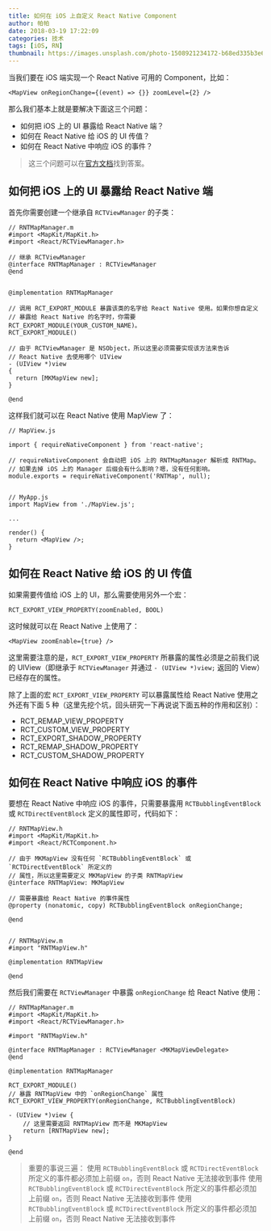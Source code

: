 ```yaml
---
title: 如何在 iOS 上自定义 React Native Component
author: 帕帕
date: 2018-03-19 17:22:09
categories: 技术
tags: [iOS, RN]
thumbnail: https://images.unsplash.com/photo-1508921234172-b68ed335b3e6?ixlib=rb-0.3.5&ixid=eyJhcHBfaWQiOjEyMDd9&s=92e40b3819e4c173debf1500f27c9b60&auto=format&fit=crop&w=160&q=60
---
```


当我们要在 iOS 端实现一个 React Native 可用的 Component，比如：

```ReactNative
<MapView onRegionChange={(event) => {}} zoomLevel={2} />
```

那么我们基本上就是要解决下面这三个问题：

* 如何把 iOS 上的 UI 暴露给 React Native 端？
* 如何在 React Native 给 iOS 的 UI 传值？
* 如何在 React Native 中响应 iOS 的事件？

> 这三个问题可以在[官方文档](https://facebook.github.io/react-native/docs/native-components-ios.html)找到答案。
    
## 如何把 iOS 上的 UI 暴露给 React Native 端

首先你需要创建一个继承自 `RCTViewManager` 的子类：

```iOS
// RNTMapManager.m
#import <MapKit/MapKit.h>
#import <React/RCTViewManager.h>

// 继承 RCTViewManager
@interface RNTMapManager : RCTViewManager
@end


@implementation RNTMapManager

// 调用 RCT_EXPORT_MODULE 暴露该类的名字给 React Native 使用。如果你想自定义
// 暴露给 React Native 的名字时，你需要 RCT_EXPORT_MODULE(YOUR_CUSTOM_NAME)。
RCT_EXPORT_MODULE()

// 由于 RCTViewManager 是 NSObject，所以这里必须需要实现该方法来告诉
// React Native 去使用哪个 UIView
- (UIView *)view
{
  return [MKMapView new];
}

@end
```

这样我们就可以在 React Native 使用 MapView 了：

```ReactNative
// MapView.js

import { requireNativeComponent } from 'react-native';

// requireNativeComponent 会自动把 iOS 上的 RNTMapManager 解析成 RNTMap。
// 如果去掉 iOS 上的 Manager 后缀会有什么影响？嗯，没有任何影响。
module.exports = requireNativeComponent('RNTMap', null);


// MyApp.js
import MapView from './MapView.js';

...

render() {
  return <MapView />;
}
```

## 如何在 React Native 给 iOS 的 UI 传值

如果需要传值给 iOS 上的 UI，那么需要使用另外一个宏：

```iOS
RCT_EXPORT_VIEW_PROPERTY(zoomEnabled, BOOL)
```

这时候就可以在 React Native 上使用了：

```ReactNative
<MapView zoomEnable={true} />
```

这里需要注意的是，`RCT_EXPORT_VIEW_PROPERTY` 所暴露的属性必须是之前我们说的 UIView（即继承于 `RCTViewManager` 并通过 `- (UIView *)view;` 返回的 View）已经存在的属性。

除了上面的宏 `RCT_EXPORT_VIEW_PROPERTY` 可以暴露属性给 React Native 使用之外还有下面 5 种（这里先挖个坑，回头研究一下再说说下面五种的作用和区别）：

* RCT_REMAP_VIEW_PROPERTY
* RCT_CUSTOM_VIEW_PROPERTY
* RCT_EXPORT_SHADOW_PROPERTY
* RCT_REMAP_SHADOW_PROPERTY
* RCT_CUSTOM_SHADOW_PROPERTY

## 如何在 React Native 中响应 iOS 的事件

要想在 React Native 中响应 iOS 的事件，只需要暴露用 `RCTBubblingEventBlock` 或 `RCTDirectEventBlock` 定义的属性即可，代码如下：

```iOS
// RNTMapView.h
#import <MapKit/MapKit.h>
#import <React/RCTComponent.h>

// 由于 MKMapView 没有任何 `RCTBubblingEventBlock` 或 `RCTDirectEventBlock` 所定义的
// 属性，所以这里需要定义 MKMapView 的子类 RNTMapView
@interface RNTMapView: MKMapView

// 需要暴露给 React Native 的事件属性
@property (nonatomic, copy) RCTBubblingEventBlock onRegionChange;

@end


// RNTMapView.m
#import "RNTMapView.h"

@implementation RNTMapView

@end
```

然后我们需要在 `RCTViewManager` 中暴露 `onRegionChange` 给 React Native 使用：

```iOS
// RNTMapManager.m
#import <MapKit/MapKit.h>
#import <React/RCTViewManager.h>

#import "RNTMapView.h"

@interface RNTMapManager : RCTViewManager <MKMapViewDelegate>
@end

@implementation RNTMapManager

RCT_EXPORT_MODULE()
// 暴露 RNTMapView 中的 `onRegionChange` 属性
RCT_EXPORT_VIEW_PROPERTY(onRegionChange, RCTBubblingEventBlock)

- (UIView *)view {
    // 这里需要返回 RNTMapView 而不是 MKMapView
    return [RNTMapView new];
}

@end
```

> 重要的事说三遍：
> 使用 `RCTBubblingEventBlock` 或 `RCTDirectEventBlock` 所定义的事件都必须加上前缀 `on`，否则 React Native 无法接收到事件
> 使用 `RCTBubblingEventBlock` 或 `RCTDirectEventBlock` 所定义的事件都必须加上前缀 `on`，否则 React Native 无法接收到事件
> 使用 `RCTBubblingEventBlock` 或 `RCTDirectEventBlock` 所定义的事件都必须加上前缀 `on`，否则 React Native 无法接收到事件


